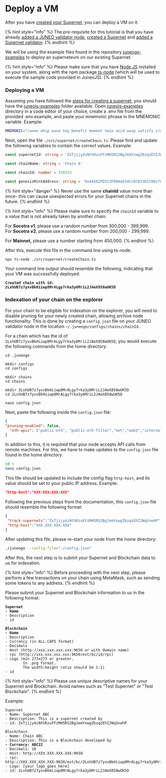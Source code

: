 # Deploy a VM

After you have [created your Supernet](create-a-supernet.md), you can deploy a VM on it.

{% hint style="info" %}
The pre-requisite for this tutorial is that you have already [added a JUNEO validator node](../validate/add-a-validator.md), [created a Supernet](create-a-supernet.md) and [added a Supernet validator](create-a-supernet.md#add-supernet-validator).
{% endhint %}

We will be using the example files found in the repository [juneogo-examples](https://github.com/Juneo-io/juneojs-examples) to deploy an supernetevm on our existing Supernet.

{% hint style="info" %}
Please make sure that you have [Node.JS](https://nodejs.org/en) installed on your system, along with the npm package[ ts-node](https://www.npmjs.com/package/ts-node) (which will be used to execute the sample code provided in JuneoJS).
{% endhint %}

### Deploying a VM

Assuming you have followed the [steps for creating a supernet](create-a-supernet.md), you should have the [juneojs-examples](https://github.com/Juneo-io/juneojs-examples) folder available. Open [juneojs-examples](https://github.com/Juneo-io/juneojs-examples) directory in a code editor of your choice, create a .env file from the provided .env.example, and paste your mnemonic phrase in the MNEMONIC variable. Example:

```sh
MNEMONIC="raven whip pave toy benefit moment twin acid wasp satisfy crash april"
```

Next, open the file `./src/supernet/createChain.ts`. Please find and update the following variables to contain the correct values. Example:

```typescript
const supernetId: string = 'ZxTjijy4iNthRzuFFzMH5RS2BgJemYxwgZbzqzEhZJWqSnwhP' // your supernet id

const chainName: string = 'Chain A'

const chainId: number = 330333

const genesisMintAddress: string = '0x44542FD7C3F096aE54Cc07833b1C0Dcf68B7790C' // your wallet address here
```

{% hint style="danger" %}
Never use the same **chainId** value more than once- this can cause unexpected errors for your Supernet chains in the future.
{% endhint %}

{% hint style="info" %}
Please make sure to specify the `chainId` variable to a value that is not already taken by another chain.

For **Socotra v1**, please use a random number from 300,000 - 399,999.\
For **Socotra v2**, please use a random number from 200,000 - 299,999.

For **Mainnet,** please use a number starting from 450,000.
{% endhint %}

After this, execute this file in the command line using ts-node:

```bash
npx ts-node ./src/supernet/createChain.ts
```

Your command line output should resemble the following, indicating that your VM was successfully deployed:

<pre><code><strong>Created chain with id: 2LxhUB7z7yxvBkHiiwp8MrALgy7rka3y6MriL2JAeX858wUK5D
</strong></code></pre>

### Indexation of your chain on the explorer

For your chain to be eligible for indexation on the explorer, you will need to disable pruning for your newly created chain, allowing archive node functionality. This is done by creating a `config.json` file on your JUNEO validator node in the location `~/.juneogo/configs/chains/chainId.`

For a chain which has the id of `2LxhUB7z7yxvBkHiiwp8MrALgy7rka3y6MriL2JAeX858wUK5D`, you would execute the following commands from the home directory:

```
cd .juneogo

mkdir configs
cd configs

mkdir chains
cd chains

mkdir 2LxhUB7z7yxvBkHiiwp8MrALgy7rka3y6MriL2JAeX858wUK5D
cd 2LxhUB7z7yxvBkHiiwp8MrALgy7rka3y6MriL2JAeX858wUK5D

nano config.json
```

Next, paste the following inside the `config.json` file:

```json
{
"pruning-enabled": false,
  "eth-apis": ["public-eth", "public-eth-filter","net","web3","internal-public-eth","internal-public-blockchain","internal-public-transaction-pool","internal-public-debug","debug-tracer"]
}
```



In addition to this, it is required that your node accepts API calls from remote machines. For this, we have to make updates to the `config.json` file found in the home directory:

```bash
cd ~
nano config.json
```

This file should be updated to include the config flag `http-host`, and its value should be set to your public IP address. Example:

```json
"http-host":"XXX:XXX:XXX:XXX"
```

Following the previous steps from the documentation, this `config.json` file should resemble the following format:

```json
{
 "track-supernets":"ZxTjijy4iNthRzuFFzMH5RS2BgJemYxwgZbzqzEhZJWqSnwhP",
 "http-host":"XXX.XXX.XXX.XXX"
}
```

After updating this file, please re-start your node from the home directory:

```bash
./juneogo --config-file="./config.json"
```



After this, the next step is to submit your Supernet and Blockchain data to us for indexation.

{% hint style="info" %}
Before proceeding with the next step, please perform a few transactions on your chain using MetaMask, such as sending some tokens to any address.
{% endhint %}

Please submit your Supernet and Blockchain information to us in the following format:

<pre><code><strong>Supernet
</strong><strong>- Name
</strong>- Description
- id
<strong>
</strong><strong>Blockchain
</strong><strong>- Name 
</strong>- Description 
- Currency (in ALL-CAPS format)
- Decimals 
- Host (http://xxx.xxx.xxx.xxx:9650 or with domain name) 
- rpc (http://xxx.xxx.xxx.xxx:9650/ext/bc/id/rpc)
- Logo (min 273x273 or greater.
        In .png format. 
        The width:height ratio should be 1:1)
- id
</code></pre>

{% hint style="info" %}
Please use unique descriptive names for your Supernet and Blockchain. Avoid names such as "Test Supernet" or "Test Blockchain".
{% endhint %}

Example:

<pre><code>Supernet
- Name: Supernet ABC
- Description: This is a supernet created by
- id: ZxTjijy4iNthRzuFFzMH5RS2BgJemYxwgZbzqzEhZJWqSnwhP

Blockchain
- Name: Chain ABC
- Description: This is a Blockchain developed by
<strong>- Currency: ABC22
</strong>- Decimals: 18
- Host: http://XXX.XXX.XXX.XXX:9650 
- rpc: http://XXX.XXX.XXX.XXX:9650/ext/bc/2LxhUB7z7yxvBkHiiwp8MrALgy7rka3y6MriL2JAeX858wUK5D/rpc
- Logo: [your_logo_goes_here]
- id: 2LxhUB7z7yxvBkHiiwp8MrALgy7rka3y6MriL2JAeX858wUK5D
</code></pre>
